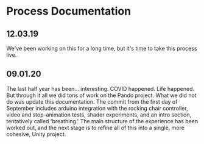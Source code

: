 # Process Documentation

## 12.03.19
We've been working on this for a long time, but it's time to take this process live.

## 09.01.20
The last half year has been... interesting. COVID happened. Life happened. But through it all we did tons of work on the Pando project. 
What we did not do was update this documentation. 
The commit from the first day of September includes arduino integration with the rocking chair controller, video and stop-animation tests, shader experiments, and an intro section, tentatively called 'breathing.'
The main structure of the experience has been worked out, and the next stage is to refine all of this into a single, more cohesive, Unity project.

 
